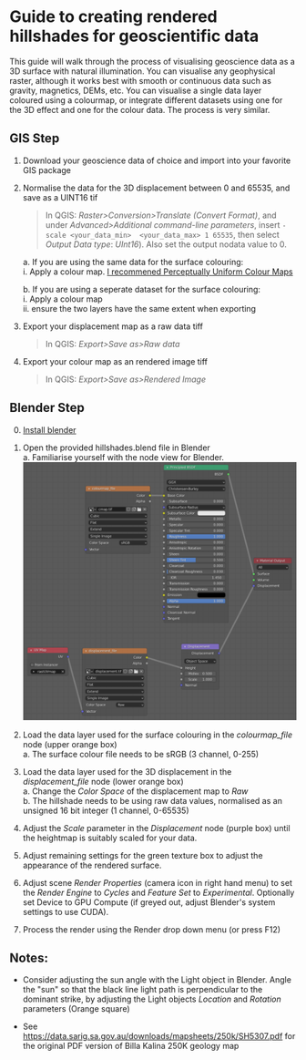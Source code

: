 # Guide to creating rendered hillshades for geoscientific data

This guide will walk through the process of visualising geoscience data as a 3D surface with natural illumination. You can visualise any geophysical raster, although it works best with smooth or continuous data such as gravity, magnetics, DEMs, etc. 
You can visualise a single data layer coloured using a colourmap, or integrate different datasets using one for the 3D effect and one for the colour data. The process is very similar.

## GIS Step
1. Download your geoscience data of choice and import into your favorite GIS package
2. Normalise the data for the 3D displacement between 0 and 65535, and save as a UINT16 tif
     > In QGIS: *Raster>Conversion>Translate (Convert Format)*, and under *Advanced>Additional command-line parameters*, insert `-scale <your_data_min>  <your_data_max> 1 65535`, then select *Output Data type*: *UInt16*). Also set the output nodata value to 0.
 
    a. If you are using the same data for the surface colouring:  
        i. Apply a colour map. [I recommened Perceptually Uniform Colour Maps](https://peterkovesi.com/projects/colourmaps/index.html)
        
    b. If you are using a seperate dataset for the surface colouring:  
        i. Apply a colour map  
        ii. ensure the two layers have the same extent when exporting
        
4. Export your displacement map as a raw data tiff
      > In QGIS: *Export>Save as>Raw data*
5. Export your colour map as an rendered image tiff
      > In QGIS: *Export>Save as>Rendered Image*


## Blender Step
0. [Install blender](https://www.blender.org/download/)

1. Open the provided hillshades.blend file in Blender  
    a. Familiarise yourself with the node view for Blender.  
    ![node layout of hillshades.blend](https://github.com/LSgeo/earth_blender/blob/main/Data/Repo_Resources/hillshades_nodes.png)
3. Load the data layer used for the surface colouring in the *colourmap_file* node (upper orange box)  
     a. The surface colour file needs to be sRGB (3 channel, 0-255)
4. Load the data layer used for the 3D displacement in the *displacement_file* node (lower orange box)  
     a. Change the *Color Space* of the displacement map to *Raw*  
     b. The hillshade needs to be using raw data values, normalised as an unsigned 16 bit integer (1 channel, 0-65535)
5. Adjust the *Scale* parameter in the *Displacement* node (purple box) until the heightmap is suitably scaled for your data. 
6. Adjust remaining settings for the green texture box to adjust the appearance of the rendered surface.
7. Adjust scene *Render Properties* (camera icon in right hand menu) to set the *Render Engine* to *Cycles* and *Feature Set* to *Experimental*. Optionally set Device to GPU Compute (if greyed out, adjust Blender's system settings to use CUDA).
8. Process the render using the Render drop down menu (or press F12)


## Notes:
* Consider adjusting the sun angle with the Light object in Blender. Angle the "sun" so that the black line light path is perpendicular to the dominant strike, by adjusting the Light objects *Location* and *Rotation* parameters (Orange square)

* See https://data.sarig.sa.gov.au/downloads/mapsheets/250k/SH5307.pdf for the original PDF version of Billa Kalina 250K geology map
